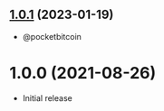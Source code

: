 ## [1.0.1](https://github.com/pocketbitcoin/sig-tools/compare/v1.0.0...v1.0.1) (2023-01-19)

- @pocketbitcoin

# 1.0.0 (2021-08-26)

- Initial release